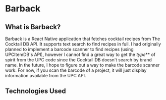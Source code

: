 Barback
======

What is Barback?
------
Barback is a React Native application that fetches cocktail recipes from The Cocktail DB API. It supports text search to find recipes in full.
I had originally planned to implement a barcode scanner to find recipes (using UPCItemDB's API), however I cannot find a great way to get the _type_** of spirit
from the UPC code since the Cocktail DB doesn't search by brand name. In the future, I hope to figure out a way to make the barcode scanner work. For now, if you scan the
barcode of a project, it will just display information available from the UPC API.

## Technologies Used